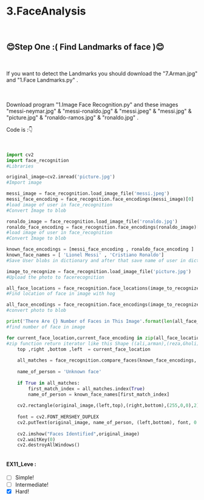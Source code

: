 # 3.FaceAnalysis
<br>

## :blush:Step One :( Find Landmarks of face ):blush:</b>

<br>

If you want to detect  the Landmarks you should download the "7.Arman.jpg" and "1.Face Landmarks.py" . 

<br>

<br>
Download program "1.Image Face Recognition.py" and these images "messi-neymar.jpg" & "messi-ronaldo.jpg" & "messi.jpeg" & "messi.jpg" & "picture.jpg" & "ronaldo-ramos.jpg" & "ronaldo.jpg" . 
<br>

Code is :👇

<br>

```python
import cv2
import face_recognition
#Libraries 

original_image=cv2.imread('picture.jpg')
#Import image

messi_image = face_recognition.load_image_file('messi.jpeg')
messi_face_encoding = face_recognition.face_encodings(messi_image)[0]
#load image of user in face_recognition
#Convert Image to blob

ronaldo_image = face_recognition.load_image_file('ronaldo.jpg')
ronaldo_face_encoding = face_recognition.face_encodings(ronaldo_image)[0]
#load image of user in face_recognition
#Convert Image to blob

known_face_encodings = [messi_face_encoding , ronaldo_face_encoding ]
known_face_names = [ 'Lionel Messi' , 'Cristiano Ronaldo']
#Save User blobs in dictionary and after that save name of user in dictionary . 

image_to_recognize = face_recognition.load_image_file('picture.jpg')
#Upload the photo to facerecognition 

all_face_locations = face_recognition.face_locations(image_to_recognize , model='hog')
#Find location of face in image with hog 

all_face_encodings = face_recognition.face_encodings(image_to_recognize , all_face_locations)
#convert photo to blob

print('There Are {} Number of Faces in This Image'.format(len(all_face_locations)))
#find number of face in image

for current_face_location,current_face_encoding in zip(all_face_locations,all_face_encodings):
#zip function return iterator like this Shape ((ali,arman),(reza,Gholi)) 
    top ,right ,bottom ,left  = current_face_location
    
    all_matches = face_recognition.compare_faces(known_face_encodings, current_face_encoding)
   
    name_of_person = 'Unknown face'
    
    if True in all_matches:
        first_match_index = all_matches.index(True)
        name_of_person = known_face_names[first_match_index]
    
    cv2.rectangle(original_image,(left,top),(right,bottom),(255,0,0),2)
    
    font = cv2.FONT_HERSHEY_DUPLEX
    cv2.putText(original_image, name_of_person, (left,bottom), font, 0.5, (255,255,255),1)
    
    cv2.imshow("Faces Identified",original_image)
    cv2.waitKey(0)
    cv2.destroyAllWindows()



```
#### EX11_Leve :
- [ ] Simple! 
- [ ] Intermediate!
- [x] Hard!

<br>
